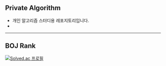 ## Private Algorithm
- 개인 알고리즘 스터디용 레포지토리입니다.
- 
---
## BOJ Rank
[![Solved.ac 프로필](http://mazassumnida.wtf/api/v2/generate_badge?boj=shg0102kr)](https://solved.ac/shg0102kr)
